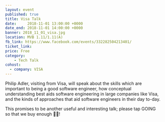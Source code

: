 ```yaml
---
layout: event
published: true
title: Visa Talk
date:     2018-11-01 13:00:00 +0000
date_end: 2018-11-01 14:00:00 +0000
banner: 2018_11_01_visa.jpg
location: MVB 1.11/1.11(A)
fb_link: https://www.facebook.com/events/332282504213401/
ticket_link:
price: Free
category:
    - Tech Talk
cohost:
  - company: VISA
---
```


Philip Adler, visiting from Visa, will speak about the skills which are important to being a good software engineer, how conceptual understanding best aids software engineering in large companies like Visa, and the kinds of approaches that aid software engineers in their day to-day.

This promises to be another useful and interesting talk; please tap GOING so that we buy enough 🍕🥙!
